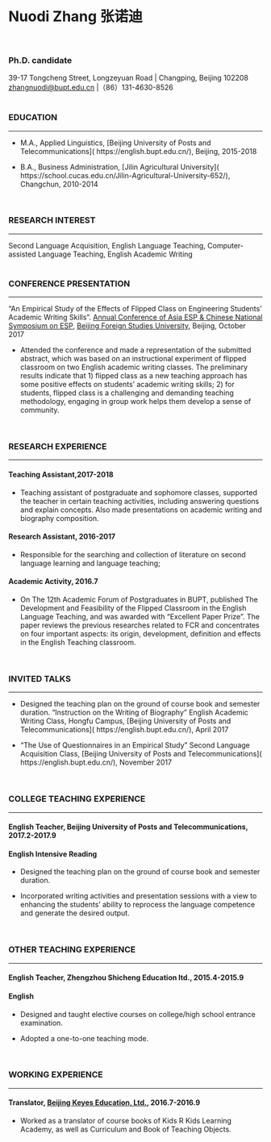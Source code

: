 # Nuodi Zhang  张诺迪
<br />  


### Ph.D. candidate  

39-17 Tongcheng Street, Longzeyuan Road | Changping, Beijing 102208  
zhangnuodi@bupt.edu.cn |（86）131-4630-8526  
<br />

### EDUCATION
___
<ul>
<li> M.A., Applied Linguistics, [Beijing University of Posts and Telecommunications]( https://english.bupt.edu.cn/), Beijing, 2015-2018 </li>
</ul>

<ul>
<li>B.A., Business Administration, [Jilin Agricultural University]( https://school.cucas.edu.cn/Jilin-Agricultural-University-652/), Changchun, 2010-2014</li>
</ul>  
<br />

### RESEARCH INTEREST
---
Second Language Acquisition, English Language Teaching, Computer-assisted Language Teaching, English Academic Writing  
<br />

### CONFERENCE PRESENTATION
---
“An Empirical Study of the Effects of Flipped Class on Engineering Students’ Academic Writing Skills”. [Annual Conference of Asia ESP & Chinese National Symposium on ESP](http://2017.asiaesp.com/), [Beijing Foreign Studies University](http://bfsu.admissions.cn/), Beijing, October 2017
<ul>
<li>Attended the conference and made a representation of the submitted abstract, which was based on an instructional experiment of flipped classroom on two English academic writing classes. The preliminary results indicate that 1) flipped class as a new teaching approach has some positive effects on students’ academic writing skills; 2) for students, flipped class is a challenging and demanding teaching methodology, engaging in group work helps them develop a sense of community.</li>
</ul>  
<br />

### RESEARCH EXPERIENCE  
---
#### Teaching Assistant,2017-2018  
<ul>
<li>Teaching assistant of postgraduate and sophomore classes, supported the teacher in certain teaching activities, including answering questions and explain concepts. Also made presentations on academic writing and biography composition.</li>
</ul>

#### Research Assistant, 2016-2017  
<ul>
<li>Responsible for the searching and collection of literature on second language learning and language teaching;</li>
</ul>

#### Academic Activity, 2016.7  
<ul>
<li>On The 12th Academic Forum of Postgraduates in BUPT, published The Development and Feasibility of the Flipped Classroom in the English Language Teaching, and was awarded with “Excellent Paper Prize”. The paper reviews the previous researches related to FCR and concentrates on four important aspects: its origin, development, definition and effects in the English Teaching classroom.</li>
</ul>
<br />  


### INVITED TALKS  
---
<ul>
<li>Designed the teaching plan on the ground of course book and semester duration. “Instruction on the Writing of Biography” English Academic Writing Class, Hongfu Campus, [Beijing University of Posts and Telecommunications]( https://english.bupt.edu.cn/), April 2017</li>
</ul>
<ul>
<li>“The Use of Questionnaires in an Empirical Study” Second Language Acquisition Class, [Beijing University of Posts and Telecommunications]( https://english.bupt.edu.cn/), November 2017</li>
</ul>  
<br /> 

### COLLEGE TEACHING EXPERIENCE
---
#### English Teacher, Beijing University of Posts and Telecommunications, 2017.2-2017.9  
#### English Intensive Reading
<ul>
<li>Designed the teaching plan on the ground of course book and semester duration.</li>
</ul>
<ul>
<li>Incorporated writing activities and presentation sessions with a view to enhancing the students’ ability to reprocess the language competence and generate the desired output.</li>
</ul>  
<br />

### OTHER TEACHING EXPERIENCE
---
#### English Teacher, Zhengzhou Shicheng Education ltd., 2015.4-2015.9  
#### English 
<ul>
<li>Designed and taught elective courses on college/high school entrance examination.</li>
</ul>
<ul>
<li>Adopted a one-to-one teaching mode.</li>
</ul>  
<br />

### WORKING EXPERIENCE
---
#### Translator, [Beijing Keyes Education, Ltd.](https://kidsrkids.com/the-kids-r-kids-story/), 2016.7-2016.9
<ul>
<li>Worked as a translator of course books of Kids R Kids Learning Academy, as well as Curriculum and Book of Teaching Objects.</li>
</ul> 
